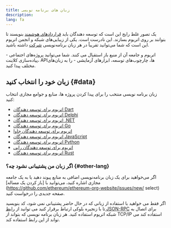 ```yaml
---
title: زبان های برنامه نویسی
description:
lang: fa
---
```


یک تصور غلط رایج این است که توسعه دهندگان باید [قراردادهای هوشمند](/developers/docs/smart-contracts/) بنویسند تا بتوانند بر روی اتریوم بسازند. این نادرست است. یکی از زیبایی‌های شبکه و انجمن اتریوم این است که شما می‌توانید تقریباً در هر زبان برنامه‌نویسی [شرکت](/community/) داشته باشید.

اتریوم و جامعه آن از منبع باز استقبال می کنند. شما می‌توانید پروژه‌های اجتماعی - پیاده‌سازی کلاینت، APIها، چارچوب‌های توسعه، ابزارهای آزمایشی - را به زبان‌های مختلف پیدا کنید.

## زبان خود را انتخاب کنید {#data}

زبان برنامه نویسی منتخب را برای پیدا کردن پروژه ها، منابع و جوامع مجازی انتخاب کنید:

- [اتریوم برای توسعه دهندگان Dart](/developers/docs/programming-languages/dart/)
- [اتریوم برای توسعه دهندگان Delphi](/developers/docs/programming-languages/delphi/)
- [اتریوم برای توسعه دهندگان .NET](/developers/docs/programming-languages/dot-net/)
- [اتریوم برای توسعه دهندگان Go](/developers/docs/programming-languages/golang/)
- [اتریوم برای توسعه دهندگان جاوا](/developers/docs/programming-languages/java/)
- [اتریوم برای توسعه دهندگان JavaScript](/developers/docs/programming-languages/javascript/)
- [اتریوم برای توسعه دهندگان Python](/developers/docs/programming-languages/python/)
- [اتریوم برای توسعه دهندگان رابی](/developers/docs/programming-languages/ruby/)
- [اتریوم برای توسعه دهندگان Rust](/developers/docs/programming-languages/rust/)

### اگر زبان من پشتیبانی نشود چه؟ {#other-lang}

اگر می‌خواهید برای یک زبان برنامه‌نویسی اضافی به منابع پیوند دهید یا به یک جامعه مجازی اشاره کنید، می‌توانید با [باز کردن یک مساله](https://github.com/ethereum/ethereum-org-website/issues/new/ select) صفحه جدیدی را درخواست کنید.

اگر فقط می خواهید با استفاده از زبانی که در حال حاضر پشتیبانی نمی شود، کد بنویسید تا با زنجیره بلوکی ارتباط برقرار کنید می توانید از [رابط JSON-RPC](/developers/docs/apis/json-rpc/) برای اتصال به شبکه اتریوم استفاده کنید. هر زبان برنامه نویسی که بتواند از TCP/IP استفاده کند می تواند از این رابط استفاده کند.
